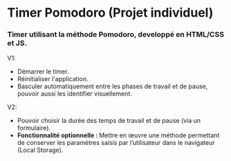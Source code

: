 # Timer Pomodoro (Projet individuel)

### Timer utilisant la méthode Pomodoro, developpé en HTML/CSS et JS.

V1:
<ul>
<li>Démarrer le timer.</li>
<li>Réinitialiser l'application.</li>
<li>Basculer automatiquement entre les phases de travail et de pause, pouvoir aussi les identifier visuellement.</li>
</ul>
V2:
<ul>
<li>Pouvoir choisir la durée des temps de travail et de pause (via un formulaire).</li>
<li>
  <b>Fonctionnalité optionnelle :  </b>
  Mettre en œuvre une méthode permettant de conserver les paramètres saisis par l’utilisateur dans le navigateur (Local Storage).
</li>
</ul>
